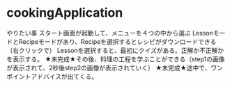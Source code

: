 # cookingApplication
やりたい事
スタート画面が起動して、メニューを４つの中から選ぶ
LessonモードとRecipeモードがあり、Recipeを選択するとレシピがダウンロードできる（右クリックで）
Lessonを選択すると、最初にクイズがある。正解か不正解かを表示する。
★未完成★その後、料理の工程を学ぶことができる（step1の画像が表示されて、2秒後step2の画像が表示されていく）
★未完成★途中で、ワンポイントアドバイスが出てくる。
